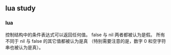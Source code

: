 ## lua study

### lua
控制结构中的条件表达式可以返回任何值。 false 与 nil 两者都被认为是假。 所有不同于 nil 与 false 的其它值都被认为是真 （特别需要注意的是，数字 0 和空字符串也被认为是真）。
